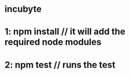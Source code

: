 # incubyte

# 1: npm install // it will add the required node modules
# 2: npm test // runs the test